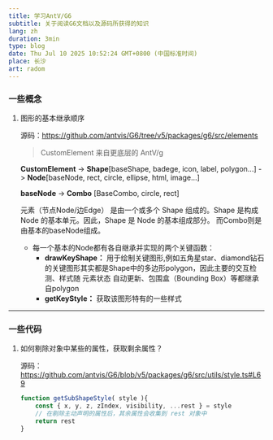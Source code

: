 ```yaml
---
title: 学习AntV/G6
subtitle: 关于阅读G6文档以及源码所获得的知识
lang: zh
duration: 3min
type: blog
date: Thu Jul 10 2025 10:52:24 GMT+0800 (中国标准时间)
place: 长沙
art: radom
---
```


### 一些概念

1. 图形的基本继承顺序

    源码：https://github.com/antvis/G6/tree/v5/packages/g6/src/elements

    > CustomElement 来自更底层的 AntV/g

    **CustomElement** -> **Shape**[baseShape, badege, icon, label, polygon...] -> **Node**[baseNode, rect, circle, ellipse, html, image...]

    **baseNode** -> **Combo** [BaseCombo, circle, rect]

    元素（节点Node/边Edge） 是由一个或多个 Shape 组成的。Shape 是构成 Node 的基本单元。因此，Shape 是 Node 的基本组成部分。
    而Combo则是由基本的baseNode组成。

    - 每一个基本的Node都有各自继承并实现的两个关键函数：
        - **drawKeyShape：** 用于绘制关键图形,例如五角星star、diamond钻石的关键图形其实都是Shape中的多边形polygon，因此主要的交互检测、样式随 元素状态 自动更新、包围盒（Bounding Box）等都继承自polygon
        - **getKeyStyle：** 获取该图形特有的一些样式

<hr/>

### 一些代码

1.  如何剔除对象中某些的属性，获取剩余属性？

    源码：https://github.com/antvis/G6/blob/v5/packages/g6/src/utils/style.ts#L69

    ```ts
    function getSubShapeStyle( style ){
        const { x, y, z, zIndex, visibility, ...rest } = style
        // 在剔除主动声明的属性后，其余属性会收集到 rest 对象中
        return rest
    }
    ```

<commentBox/>
